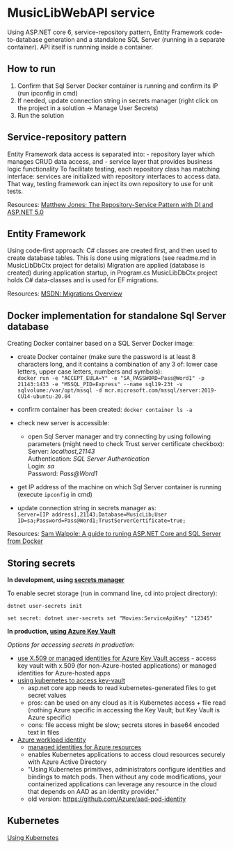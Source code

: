 # MusicLibWebAPI service

Using ASP.NET core 6, service-repository pattern, Entity Framework code-to-database generation and a standalone SQL Server (running in a separate container). 
API itself is runnning inside a container. 


## How to run

1. Confirm that Sql Server Docker container is running and confirm its IP (run ipconfig in cmd)
2. If needed, update connection string in secrets manager (right click on the project in a solution -> Manage User Secrets)
3. Run the solution


## Service-repository pattern

Entity Framework data access is separated into:
    - repository layer which manages CRUD data access, and
    - service layer that provides business logic functionality
To facilitate testing, each repository class has matching interface: services are initialized with repository interfaces to access data.
That way, testing framework can inject its own repository to use for unit tests.

Resources:
[Matthew Jones: The Repository-Service Pattern with DI and ASP.NET 5.0][1]


## Entity Framework 

Using code-first approach: C# classes are created first, and then used to create database tables.
This is done using migrations (see readme.md in MusicLibDbCtx project for details)
Migration are applied (database is created) during application startup, in Program.cs 
MusicLibDbCtx project holds C# data-classes and is used for EF migrations.

Resources:
[MSDN: Migrations Overview][3]


## Docker implementation for standalone Sql Server database 

Creating Docker container based on a SQL Server Docker image:
- create Docker container (make sure the password is at least 8 characters long, and it contains a combination of any 3 of: lower case letters, upper case letters, numbers and symbols):
<br/>`docker run -e "ACCEPT_EULA=Y" -e "SA_PASSWORD=Pass@Word1" -p 21143:1433 -e "MSSQL_PID=Express" --name sql19-23t -v sqlvolume:/var/opt/mssql -d mcr.microsoft.com/mssql/server:2019-CU14-ubuntu-20.04`
- confirm container has been created: 
`docker container ls -a`
- check new server is accessible:
	- open Sql Server manager and try connecting by using following parameters (might need to check Trust server certificate checkbox):
		<br/>Server: *localhost,21143*
		<br/>Authentication: *SQL Server Authentication*
		<br/>Login: *sa*
		<br/>Password: *Pass@Word1*

- get IP address of the machine on which Sql Server container is running (execute `ipconfig` in cmd)
- update connection string in secrets manager as:
<br/>`Server=[IP address],21143;Database=MusicLib;User ID=sa;Password=Pass@Word1;TrustServerCertificate=true;`

Resources: [Sam Walpole: A guide to runing ASP.NET Core and SQL Server from Docker][2]

## Storing secrets 

**In development, using [secrets manager][4]**

To enable secret storage (run in command line, cd into project directory): 

`dotnet user-secrets init`

`set secret: dotnet user-secrets set "Movies:ServiceApiKey" "12345"`


**In production, [using Azure Key Vault][5]**

*Options for accessing secrets in production:*
- [use X.509 or managed identities for Azure Key Vault access][6]
		- access key vault with x.509 (for non-Azure-hosted applications) or managed identities for Azure-hosted apps
- [using kubernetes to access key-vault][7] 
	- asp.net core app needs to read kubernetes-generated files to get secret values
	- pros: can be used on any cloud as it is Kubernetes access + file read (nothing Azure specific in accessing the Key Vault; but Key Vault is Azure specific)
	- cons: file access might be slow; secrets stores in base64 encoded text in files
- [Azure workload identity][8]
	- [managed identities for Azure resources][9]
	- enables Kubernetes applications to access cloud resources securely with Azure Active Directory
	- "Using Kubernetes primitives, administrators configure identities and bindings to match pods. Then without any code modifications, your containerized applications can leverage any resource in the cloud that depends on AAD as an identity provider."
	- old version: https://github.com/Azure/aad-pod-identity


## Kubernetes

[Using Kubernetes][10]

[1]: https://exceptionnotfound.net/the-repository-service-pattern-with-dependency-injection-and-asp-net-core/
[2]: https://hackernoon.com/a-guide-to-running-aspnet-core-and-sql-server-from-docker-wu4034xc
[3]: https://learn.microsoft.com/en-us/ef/core/managing-schemas/migrations/?tabs=dotnet-core-cli
[4]: https://learn.microsoft.com/en-us/aspnet/core/security/app-secrets?view=aspnetcore-6.0&tabs=windows
[5]: https://learn.microsoft.com/en-us/azure/key-vault/secrets/quick-create-net?tabs=azure-cli
[6]: https://learn.microsoft.com/en-us/aspnet/core/security/key-vault-configuration?view=aspnetcore-6.0
[7]: https://shailender-choudhary.medium.com/access-secrets-from-azure-key-vault-in-azure-kubernetes-service-e8efffe49427
[8]: https://azure.github.io/azure-workload-identity/docs/introduction.html
[9]: https://learn.microsoft.com/en-us/azure/active-directory/managed-identities-azure-resources/overview
[10]: https://learn.microsoft.com/en-us/azure/aks/tutorial-kubernetes-prepare-app
